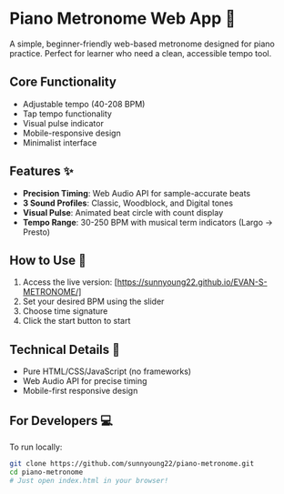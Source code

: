 # Piano Metronome Web App 🎹

A simple, beginner-friendly web-based metronome designed for piano practice. Perfect for learner who need a clean, accessible tempo tool.

## Core Functionality
- Adjustable tempo (40-208 BPM)
- Tap tempo functionality
- Visual pulse indicator
- Mobile-responsive design
- Minimalist interface

## Features ✨
- **Precision Timing**: Web Audio API for sample-accurate beats
- **3 Sound Profiles**: Classic, Woodblock, and Digital tones
- **Visual Pulse**: Animated beat circle with count display
- **Tempo Range**: 30-250 BPM with musical term indicators (Largo → Presto)

## How to Use 🚀
1. Access the live version: [https://sunnyoung22.github.io/EVAN-S-METRONOME/]
2. Set your desired BPM using the slider
3. Choose time signature
4. Click the start button to start

## Technical Details 🔧
- Pure HTML/CSS/JavaScript (no frameworks)
- Web Audio API for precise timing
- Mobile-first responsive design

## For Developers 💻
To run locally:
```bash
git clone https://github.com/sunnyoung22/piano-metronome.git
cd piano-metronome
# Just open index.html in your browser!
